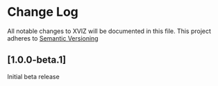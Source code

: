 # Change Log

All notable changes to XVIZ will be documented in this file. This project adheres to
[Semantic Versioning](http://semver.org/spec/v2.0.0.html)

## [1.0.0-beta.1]

Initial beta release
